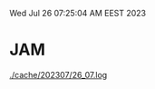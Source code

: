Wed Jul 26 07:25:04 AM EEST 2023
# JAM
<a href='./cache/202307/26_07.log'>./cache/202307/26_07.log</a>
